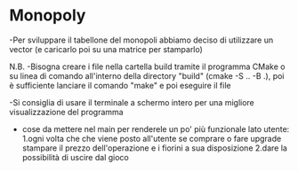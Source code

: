 # Monopoly
-Per sviluppare il tabellone del monopoli abbiamo deciso di utilizzare un vector
(e caricarlo poi su una matrice per stamparlo)

N.B.
-Bisogna creare i file nella cartella build tramite il programma CMake o su linea di comando all'interno della directory "build" (cmake -S .. -B .), poi è sufficiente lanciare il comando "make" e poi eseguire il file

-Si consiglia di usare il terminale a schermo intero per una migliore visualizzazione del programma

- cose da mettere nel main per renderele un po' più funzionale lato utente:
    1.ogni volta che che viene posto all'utente se comprare o fare upgrade stampare il prezzo dell'operazione e i fiorini a sua disposizione
    2.dare la possibilità di uscire dal gioco
